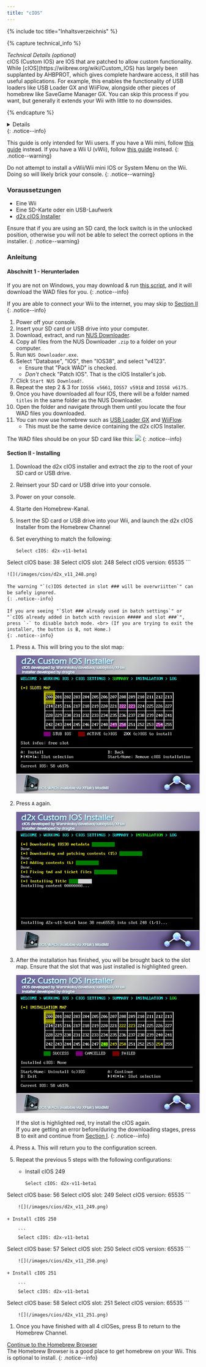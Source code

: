 ```yaml
---
title: "cIOS"
---
```


{% include toc title="Inhaltsverzeichnis" %}

{% capture technical_info %}
<summary><em>Technical Details (optional)</em></summary>
cIOS (Custom IOS) are IOS that are patched to allow custom functionality. While [cIOS](https://wiibrew.org/wiki/Custom_IOS) has largely been supplanted by AHBPROT, which gives complete hardware access, it still has useful applications. For example, this enables the functionality of USB loaders like USB Loader GX and WiiFlow, alongside other pieces of homebrew like SaveGame Manager GX. You can skip this process if you want, but generally it extends your Wii with little to no downsides.

{% endcapture %}
<details>{{ technical_info | markdownify }}</details>
{: .notice--info}

This guide is only intended for Wii users. If you have a Wii mini, follow [this guide](cios-mini) instead. If you have a Wii U (vWii), follow [this guide](cios-vwii) instead.
{: .notice--warning}

Do not attempt to install a vWii/Wii mini IOS or System Menu on the Wii. Doing so will likely brick your console.
{: .notice--warning}

### Voraussetzungen

* Eine Wii
* Eine SD-Karte oder ein USB-Laufwerk
* [d2x cIOS Installer](/assets/files/d2x-cios-installer.zip)

Ensure that if you are using an SD card, the lock switch is in the unlocked position, otherwise you will not be able to select the correct options in the installer.
{: .notice--warning}

### Anleitung

#### Abschnitt 1 - Herunterladen

If you are not on Windows, you may download & run [this script](/assets/files/d2x_offline_ios.sh), and it will download the WAD files for you.
{: .notice--info}

If you are able to connect your Wii to the internet, you may skip to [Section II](cios#section-ii---installing)
{: .notice--info}

1. Power off your console.
1. Insert your SD card or USB drive into your computer.
1. Download, extract, and run [NUS Downloader](https://github.com/WiiDatabase/nusdownloader/releases/latest/download/NUSD-Mod-NUS-Fix.zip).
1. Copy all files from the NUS Downloader `.zip` to a folder on your computer.
1. Run `NUS Downloader.exe`.
1. Select "Database", "IOS", then "IOS38", and select "v4123".
    + Ensure that "Pack WAD" is checked.
    + *Don't* check "Patch IOS". That is the cIOS Installer's job.
1. Click `Start NUS Download!`.
1. Repeat the step 2 & 3 for `IOS56 v5661`, `IOS57 v5918` and `IOS58 v6175`.
1. Once you have downloaded all four IOS, there will be a folder named `titles` in the same folder as the NUS Downloader.
1. Open the folder and navigate through them until you locate the four WAD files you downloaded.
1. You can now use homebrew such as [USB Loader GX](usbloadergx) and [WiiFlow](wiiflow).
    + This must be the same device containing the d2x cIOS Installer.

The WAD files should be on your SD card like this: ![](/images/cios/d2x_offline_ios.png)
{: .notice--info}

#### Section II - Installing


1. Download the d2x cIOS installer and extract the zip to the root of your SD card or USB drive.
1. Reinsert your SD card or USB drive into your console.
1. Power on your console.
1. Starte den Homebrew-Kanal.
1. Insert the SD card or USB drive into your Wii, and launch the d2x cIOS Installer from the Homebrew Channel
1. Set everything to match the following:

    ```
    Select cIOS: d2x-v11-beta1
Select cIOS base: 38
Select cIOS slot: 248
Select cIOS version: 65535
    ```

    ![](/images/cios/d2x_v11_248.png)

    The warning "`(c)IOS detected in slot ### will be overwriitten`" can be safely ignored.
    {: .notice--info}

    If you are seeing "`Slot ### already used in batch settings`" or "`cIOS already added in batch with revision ##### and slot ###`", press `-` to disable batch mode. <br> (If you are trying to exit the installer, the button is B, not Home.)
    {: .notice--info}

1. Press `A`. This will bring you to the slot map:

    ![](/images/cios/d2x_summary.png)

1. Press `A` again.

    ![](/images/cios/d2x_installation.png)

1. After the installation has finished, you will be brought back to the slot map. Ensure that the slot that was just installed is highlighted green.

    ![](/images/cios/d2x_log.png)

    If the slot is highlighted red, try install the cIOS again. <br> If you are getting an error before/during the downloading stages, press B to exit and continue from [Section I](#section-i---downloading).
    {: .notice--info}

1. Press `A`. This will return you to the configuration screen.
1. Repeat the previous 5 steps with the following configurations:

    + Install cIOS 249

        ```
        Select cIOS: d2x-v11-beta1
Select cIOS base: 56
Select cIOS slot: 249
Select cIOS version: 65535
        ```

        ![](/images/cios/d2x_v11_249.png)

    + Install cIOS 250

        ```
        Select cIOS: d2x-v11-beta1
Select cIOS base: 57
Select cIOS slot: 250
Select cIOS version: 65535
        ```

        ![](/images/cios/d2x_v11_250.png)

    + Install cIOS 251

        ```
        Select cIOS: d2x-v11-beta1
Select cIOS base: 58
Select cIOS slot: 251
Select cIOS version: 65535
        ```

        ![](/images/cios/d2x_v11_251.png)

1. Once you have finished with all 4 cIOSes, press B to return to the Homebrew Channel.

[Continue to the Homebrew Browser](hbb)<br> The Homebrew Browser is a good place to get homebrew on your Wii. This is optional to install.
{: .notice--info}
